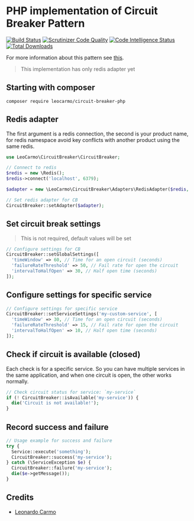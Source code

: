 # PHP implementation of Circuit Breaker Pattern  

[![Build Status](https://travis-ci.org/leocarmo/circuit-breaker-php.svg?branch=master)](https://travis-ci.org/leocarmo/circuit-breaker-php)
[![Scrutinizer Code Quality](https://scrutinizer-ci.com/g/leocarmo/circuit-breaker-php/badges/quality-score.png?b=master)](https://scrutinizer-ci.com/g/leocarmo/circuit-breaker-php/?branch=master)
[![Code Intelligence Status](https://scrutinizer-ci.com/g/leocarmo/circuit-breaker-php/badges/code-intelligence.svg?b=master)](https://scrutinizer-ci.com/code-intelligence)
[![Total Downloads](https://img.shields.io/packagist/dt/leocarmo/circuit-breaker-php.svg)](https://packagist.org/packages/leocarmo/circuit-breaker-php)

For more information about this pattern see [this](https://martinfowler.com/bliki/CircuitBreaker.html).  
  
> This implementation has only redis adapter yet

## Starting with composer
`composer require leocarmo/circuit-breaker-php`

## Redis adapter
The first argument is a redis connection, the second is your product name, for redis namespace avoid key conflicts with another product using the same redis.

```php
use LeoCarmo\CircuitBreaker\CircuitBreaker;

// Connect to redis
$redis = new \Redis();
$redis->connect('localhost', 6379);

$adapter = new \LeoCarmo\CircuitBreaker\Adapters\RedisAdapter($redis, 'my-product');

// Set redis adapter for CB
CircuitBreaker::setAdapter($adapter);
```

## Set circuit break settings
> This is not required, default values ​​will be set
```php
// Configure settings for CB  
CircuitBreaker::setGlobalSettings([  
  'timeWindow' => 60, // Time for an open circuit (seconds)  
  'failureRateThreshold' => 50, // Fail rate for open the circuit  
  'intervalToHalfOpen' => 30, // Half open time (seconds)  
]);
```

## Configure settings for specific service
```php
// Configure settings for specific service
CircuitBreaker::setServiceSettings('my-custom-service', [  
  'timeWindow' => 30, // Time for an open circuit (seconds)  
  'failureRateThreshold' => 15, // Fail rate for open the circuit  
  'intervalToHalfOpen' => 10, // Half open time (seconds)  
]);
```

## Check if circuit is available (closed)
Each check is for a specific service. So you can have multiple services in the same application, and when one circuit is open, the other works normally.

```php
// Check circuit status for service: `my-service`
if (! CircuitBreaker::isAvailable('my-service')) {  
  die('Circuit is not available!');  
}
```

## Record success and failure
```php
// Usage example for success and failure  
try {  
  Service::execute('something');  
  CircuitBreaker::success('my-service');  
} catch (\ServiceException $e) {  
  CircuitBreaker::failure('my-service');  
  die($e->getMessage());  
}
```

## Credits
- [Leonardo Carmo](https://github.com/leocarmo)
